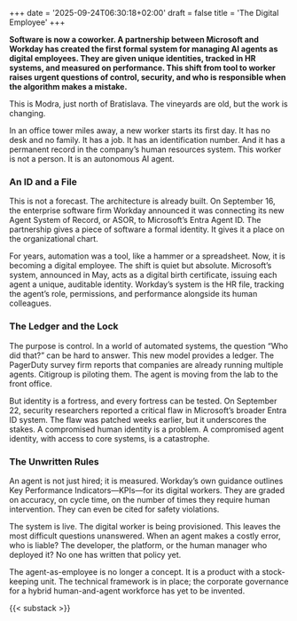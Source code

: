 +++
date = '2025-09-24T06:30:18+02:00'
draft = false
title = 'The Digital Employee'
+++

**Software is now a coworker. A partnership between Microsoft and Workday has created the first formal system for managing AI agents as digital employees. They are given unique identities, tracked in HR systems, and measured on performance. This shift from tool to worker raises urgent questions of control, security, and who is responsible when the algorithm makes a mistake.**

This is Modra, just north of Bratislava. The vineyards are old, but the work is changing.

In an office tower miles away, a new worker starts its first day. It has no desk and no family. It has a job. It has an identification number. And it has a permanent record in the company’s human resources system. This worker is not a person. It is an autonomous AI agent.

### An ID and a File

This is not a forecast. The architecture is already built. On September 16, the enterprise software firm Workday announced it was connecting its new Agent System of Record, or ASOR, to Microsoft’s Entra Agent ID. The partnership gives a piece of software a formal identity. It gives it a place on the organizational chart.

For years, automation was a tool, like a hammer or a spreadsheet. Now, it is becoming a digital employee. The shift is quiet but absolute. Microsoft’s system, announced in May, acts as a digital birth certificate, issuing each agent a unique, auditable identity. Workday’s system is the HR file, tracking the agent’s role, permissions, and performance alongside its human colleagues.

### The Ledger and the Lock

The purpose is control. In a world of automated systems, the question “Who did that?” can be hard to answer. This new model provides a ledger. The PagerDuty survey firm reports that companies are already running multiple agents. Citigroup is piloting them. The agent is moving from the lab to the front office.

But identity is a fortress, and every fortress can be tested. On September 22, security researchers reported a critical flaw in Microsoft’s broader Entra ID system. The flaw was patched weeks earlier, but it underscores the stakes. A compromised human identity is a problem. A compromised agent identity, with access to core systems, is a catastrophe.

### The Unwritten Rules

An agent is not just hired; it is measured. Workday’s own guidance outlines Key Performance Indicators—KPIs—for its digital workers. They are graded on accuracy, on cycle time, on the number of times they require human intervention. They can even be cited for safety violations.

The system is live. The digital worker is being provisioned. This leaves the most difficult questions unanswered. When an agent makes a costly error, who is liable? The developer, the platform, or the human manager who deployed it? No one has written that policy yet.

The agent-as-employee is no longer a concept. It is a product with a stock-keeping unit. The technical framework is in place; the corporate governance for a hybrid human-and-agent workforce has yet to be invented.

{{< substack >}}
